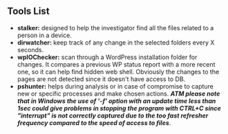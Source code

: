 ## Tools List

- **stalker:** designed to help the investigator find all the files related to a person in a device.
- **dirwatcher:** keep track of any change in the selected folders every X seconds.
- **wpIOChecker:** scan through a WordPress installation folder for changes. It compares a previous WP status report with a more recent one, so it can help find hidden web shell. Obviously the changes to the pages are not detected since it doesn't have access to DB.
- **pshunter:** helps during analysis or in case of compromise to capture new or specific processes and make chosen actions. ***ATM please note that in Windows the use of '-f' option with an update time less than 1sec could give problems in stopping the program with CTRL+C since "interrupt" is not correctly captured due to the too fast refresher frequency compared to the speed of access to files***.
